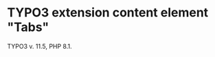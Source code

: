 TYPO3 extension content element "Tabs"
==============================================================

TYPO3 v. 11.5, PHP 8.1.
